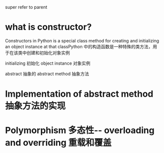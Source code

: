 super refer to parent

# what is constructor?
Constructors in Python is a special class method for creating and initializing an object instance at that classPython 中的构造函数是一种特殊的类方法，用于在该类中创建和初始化对象实例

initializing 初始化
object instance 对象实例


 abstract 抽象的
abstract method 抽象方法


  # Implementation of abstract method 抽象方法的实现
 # Polymorphism 多态性-- overloading and overriding 重载和覆盖